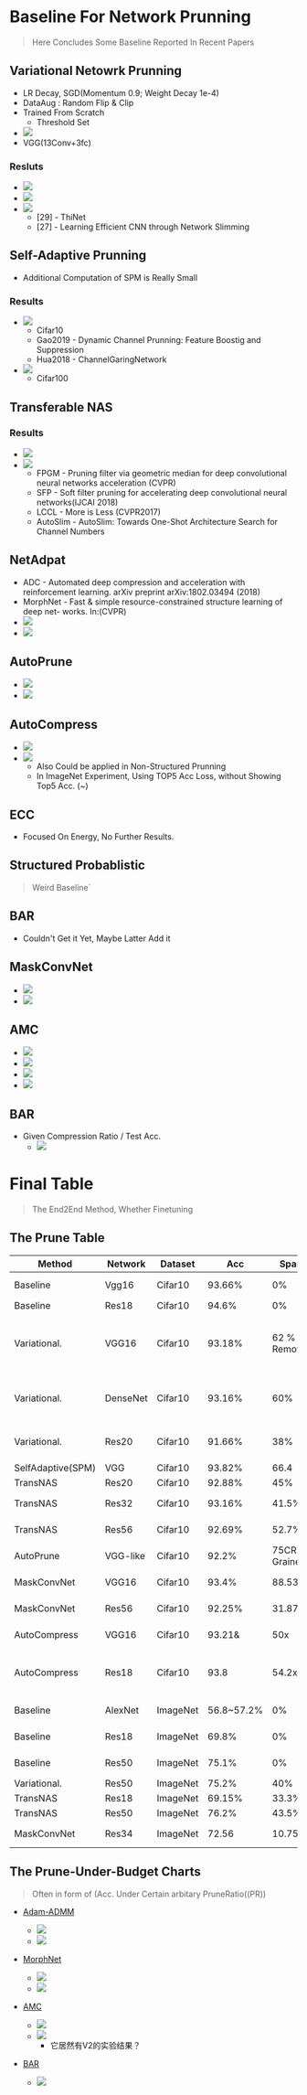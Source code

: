 # Baseline For Network Prunning

> Here Concludes Some Baseline Reported In Recent Papers

## Variational Netowrk Prunning

* LR Decay, SGD(Momentum 0.9; Weight Decay 1e-4)
* DataAug : Random Flip & Clip
* Trained From Scratch
	* Threshold Set
* ![](https://github.com/A-suozhang/MyPicBed/raw/master/img/20191223205850.png)
* VGG(13Conv+3fc)

### Resluts

* ![](https://github.com/A-suozhang/MyPicBed/raw/master/img/20191223210558.png) 
* ![](https://github.com/A-suozhang/MyPicBed/raw/master/img/20191223210722.png)
* ![](https://github.com/A-suozhang/MyPicBed/raw/master/img/20191223211119.png)
	* [29] - ThiNet
	* [27] - Learning Efficient CNN through Network Slimming


## Self-Adaptive Prunning

* Additional Computation of SPM is Really Small

### Results

* ![](https://github.com/A-suozhang/MyPicBed/raw/master/img/20191223211853.png)
	* Cifar10
	* Gao2019 - Dynamic Channel Prunning: Feature Boostig and Suppression
	* Hua2018 - ChannelGaringNetwork
* ![](https://github.com/A-suozhang/MyPicBed/raw/master/img/20191223212325.png)
	* Cifar100


## Transferable NAS

### Results

* ![](https://github.com/A-suozhang/MyPicBed/raw/master/img/20191223213201.png)
* ![](https://github.com/A-suozhang/MyPicBed/raw/master/img/20191223213243.png)
	* FPGM - Pruning filter via geometric median for deep convolutional neural networks acceleration (CVPR)
	* SFP - Soft filter pruning for accelerating deep convolutional neural networks(IJCAI 2018)
	* LCCL - More is Less (CVPR2017)
	* AutoSlim - AutoSlim: Towards One-Shot Architecture Search for Channel Numbers

## NetAdpat

* ADC - Automated deep compression and acceleration with reinforcement learning. arXiv preprint arXiv:1802.03494 (2018)
* MorphNet - Fast & simple resource-constrained structure learning of deep net- works. In:(CVPR)
* ![](https://github.com/A-suozhang/MyPicBed/raw/master/img/20191223221736.png)
* ![](https://github.com/A-suozhang/MyPicBed/raw/master/img/20191223221758.png)



## AutoPrune

* ![](https://github.com/A-suozhang/MyPicBed/raw/master/img/20191223220308.png)
* ![](https://github.com/A-suozhang/MyPicBed/raw/master/img/20191223220313.png)

## AutoCompress

* ![](https://github.com/A-suozhang/MyPicBed/raw/master/img/20191223231636.png) 
* ![](https://github.com/A-suozhang/MyPicBed/raw/master/img/20191223231620.png)
	* Also Could be applied in Non-Structured Prunning
	* In ImageNet Experiment, Using TOP5 Acc Loss, without Showing Top5 Acc. (~)

## ECC

* Focused On Energy, No Further Results.



## Structured Probablistic

> Weird Baseline` 

## BAR 

* Couldn't Get it Yet, Maybe Latter Add it
	

## MaskConvNet

* ![](https://github.com/A-suozhang/MyPicBed/raw/master/img/20191223222657.png)
* ![](https://github.com/A-suozhang/MyPicBed/raw/master/img/20191223222723.png)

## AMC

* ![](https://github.com/A-suozhang/MyPicBed/raw/master/img/20191223225252.png)
* ![](https://github.com/A-suozhang/MyPicBed/raw/master/img/20191223225323.png)
* ![](https://github.com/A-suozhang/MyPicBed/raw/master/img/20191223225409.png)
* ![](https://github.com/A-suozhang/MyPicBed/raw/master/img/20191223225443.png)

## BAR
* Given Compression Ratio / Test Acc.
	* ![](https://github.com/A-suozhang/MyPicBed/raw/master/img/20191224145408.png)


# Final Table

> The End2End Method, Whether Finetuning

## The Prune Table

|Method | Network | Dataset | Acc | Sparsity | Notes |
|--|--|--|--|--|--|
|Baseline|Vgg16|Cifar10|93.66%|0%|(May Differ From Methods)|
|Baseline|Res18|Cifar10|94.6%|0%||(May Differ From Methods)|
|Variational. |VGG16|Cifar10|93.18%|62 % Removed|(Saved 70% Params & 40% Computation),The Sparisty is Channel Sparsity|
|Variational. |DenseNet|Cifar10|93.16%|60%|(Saved 60& Param & 45 % Computation & Large MemoryFootprint)|
|Variational. |Res20 |Cifar10|91.66%|38%|(Saved 20% Params & 16.47% Computation)|
|SelfAdaptive(SPM)|VGG|Cifar10|93.82%|66.4|(/)| 
|TransNAS|Res20|Cifar10|92.88%|45%|(45% FLOPs Pruned)|
|TransNAS|Res32|Cifar10|93.16%|41.5%|(41.5% FLOPs Pruned)|
|TransNAS|Res56|Cifar10|92.69%|52.7%|(52.7% FLOPs Pruned)|
|AutoPrune|VGG-like|Cifar10|92.2%|75CR(Fine-Grained)|(92.4%-92.2%)|
|MaskConvNet|VGG16|Cifar10|93.4%|88.53%|(40% FLOPs & 88.53% Params)|
|MaskConvNet|Res56|Cifar10|92.25%|31.87%|(252.27% FLOPs & 31.87% Sparsity)|
|AutoCompress|VGG16|Cifar10|93.21&|50x|50x Param Ratio; 8.8x FLOPsRatio|
|AutoCompress|Res18|Cifar10|93.8|54.2x|54.2 ParamRatio; 12.2x FLPOsRatio(Reported Baseline as 93.9%)|
|Baseline|AlexNet|ImageNet|56.8~57.2%|0%|(Range From Methods)|
|Baseline|Res18|ImageNet|69.8%|0%|(May Differ From Methods)||
|Baseline|Res50|ImageNet|75.1%|0%|(May Differ From Methods)||
|Variational.| Res50|ImageNet|75.2%|40%|()|
|TransNAS|Res18|ImageNet|69.15%|33.3%|(FLOPs Pruned)|
|TransNAS|Res50|ImageNet|76.2%|43.5%|(FLOPs Pruned)|
|MaskConvNet|Res34|ImageNet|72.56|10.75%|(10.75 FLOPs & 19 Params)|

## The Prune-Under-Budget Charts

> Often in form of (Acc. Under Certain arbitary PruneRatio((PR))

* [Adam-ADMM]() 
	* ![](https://github.com/A-suozhang/MyPicBed/raw/master/img/20191231181647.png)
	* ![](https://github.com/A-suozhang/MyPicBed/raw/master/img/20191231181715.png)

* [MorphNet]()
	* ![](https://github.com/A-suozhang/MyPicBed/raw/master/img/20191231182023.png)
	* ![](https://github.com/A-suozhang/MyPicBed/raw/master/img/20191231182042.png)

* [AMC]()
	* ![](https://github.com/A-suozhang/MyPicBed/raw/master/img/20191231182132.png)
	* ![](https://github.com/A-suozhang/MyPicBed/raw/master/img/20191231182215.png)
		* 它居然有V2的实验结果？

* [BAR]()
	* ![](https://github.com/A-suozhang/MyPicBed/raw/master/img/20191231192035.png)
